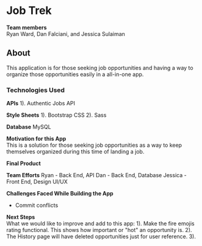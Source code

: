 # Job Trek

**Team members**<br />
Ryan Ward, Dan Falciani, and Jessica Sulaiman

## About
This application is for those seeking job opportunities and having a way to organize those opportunities easily in a all-in-one app.

### Technologies Used
**APIs**
1). Authentic Jobs API

**Style Sheets**
1). Bootstrap CSS
2). Sass

**Database**
MySQL

**Motivation for this App**
<br/>
This is a solution for those seeking job opportunities as a way to keep themselves organized during this time of landing a job. 

**Final Product**


**Team Efforts**
Ryan - Back End, API
Dan - Back End, Database
Jessica - Front End, Design UI/UX

**Challenges Faced While Building the App**<br />
* Commit conflicts

**Next Steps**<br />
What we would like to improve and add to this app:
1). Make the fire emojis rating functional. This shows how important or "hot" an opportunity is.
2). The History page will have deleted opportunities just for user reference.
3). 